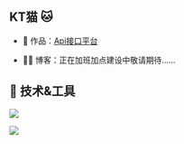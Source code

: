 ## KT猫 🐱


- 🏡 作品：<a href="https://github.com/liyupi/code-nav" target="_blank">Api接口平台</a>

- 👨‍💻 博客：正在加班加点建设中敬请期待......

## 🔧 技术&工具

![](https://img.shields.io/badge/服务器-Nginx-informational?style=flat&logo=NGINX)

![](https://img.shields.io/badge/<WORD_ON_LEFT>-<WORD_ON_RIGHT>-informational?style=flat&logo=<LOGO_NAME>&logoColor=white&color=2bbc8a)
                                                                              
